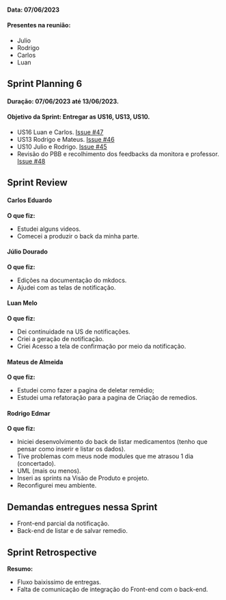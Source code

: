 #### Data: 07/06/2023
#### Presentes na reunião:

- Julio
- Rodrigo
- Carlos
- Luan

## Sprint Planning 6

#### Duração: 07/06/2023 até 13/06/2023.
#### Objetivo da Sprint: Entregar as US16, US13, US10.

- US16 Luan e Carlos. [Issue #47](https://github.com/mdsreq-fga-unb/2023.1-Remediario/issues/47)
- US13 Rodrigo e Mateus. [Issue #46](https://github.com/mdsreq-fga-unb/2023.1-Remediario/issues/46)
- US10 Julio e Rodrigo. [Issue #45](https://github.com/mdsreq-fga-unb/2023.1-Remediario/issues/45)
- Revisão do PBB e recolhimento dos feedbacks da monitora e professor. [Issue #48](https://github.com/mdsreq-fga-unb/2023.1-Remediario/issues/48)

## Sprint Review

#### Carlos Eduardo

**O que fiz:**

- Estudei alguns videos.
- Comecei a produzir o back da minha parte.

#### Júlio Dourado

**O que fiz:**

- Edições na documentação do mkdocs.
- Ajudei com as telas de notificação.

#### Luan Melo

**O que fiz:**

- Dei continuidade na US de notificações.
- Criei a geração de notificação.
- Criei Acesso a tela de confirmação por meio da notificação.

#### Mateus de Almeida

**O que fiz:**

- Estudei como fazer a pagina de deletar remédio;
- Estudei uma refatoração para a pagina de Criação de remedios.

#### Rodrigo Edmar

**O que fiz:**

- Iniciei desenvolvimento do back de listar medicamentos (tenho que pensar como inserir e listar os dados).
- Tive problemas com meus node modules que me atrasou 1 dia (concertado).
- UML (mais ou menos).
- Inseri as sprints na Visão de Produto e projeto.
- Reconfigurei meu ambiente.

## Demandas entregues nessa Sprint

- Front-end parcial da notificação.
- Back-end de listar e de salvar remedio.

## Sprint Retrospective

**Resumo:**

- Fluxo baixissimo de entregas.
- Falta de comunicação de integração do Front-end com o back-end.